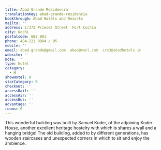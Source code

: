 ```yaml
---
title: Abad Grande Residencia
translationKey: abad-grande-residencia
bookthrough: Abad Hotels and Resorts
mailto: ''
address: 1/373 Princes Street  Fort Cochin
city: Kochi
postalcode: 682 001
phone: 484-221 8984 / 85
mobile: ''
email: abad.grande@gmail.com  abad@vsnl.com  crs3@abadhotels.in
website: ''
note: ''
type: hotel
category:
  - H
showHotel: 0
starCategory: 0
checkout: ''
accessRail: ''
accessAir: ''
accessBus: ''
advantage: ''
rooms: 0
---
```

This wonderful building was built by Samuel Koder, of the adjoining Koder House, another excellent heritage hostelry with which is shares a wall and a hanging bridge!     The old building, added to by different generations, has wooden staircases and unexpected corners in which to sit and enjoy the ambience.